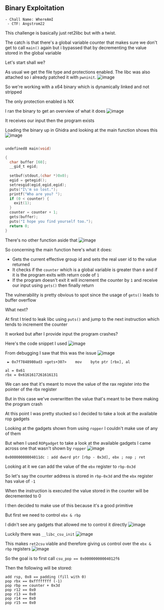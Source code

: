 <h2> Binary Exploitation </h2>

    - Chall Name: WhereAmI
     - CTF: Angstrom22

This challenge is basically just ret2libc but with a twist.

The catch is that there's a global variable counter that makes sure we don't get to call `main()` again but i bypassed that by decrementing the value stored in the global variable

Let's start shall we?

As usual we get the file type and protections enabled. The libc was also attached so i already patched it with `pwninit`.
![image](https://github.com/h4ckyou/h4ckyou.github.io/assets/127159644/4b72c7e4-0051-4077-9f93-80380ab5eb4f)

So we're working with a x64 binary which is dynamically linked and not stripped

The only protection enabled is NX

I ran the binary to get an overview of what it does
![image](https://github.com/h4ckyou/h4ckyou.github.io/assets/127159644/d19c5419-a02f-442c-a9e8-b936844ea098)

It receives our input then the program exists

Loading the binary up in Ghidra and looking at the main function shows this
![image](https://github.com/h4ckyou/h4ckyou.github.io/assets/127159644/3cc64162-dd05-41c9-83f6-874033724791)

```c

undefined8 main(void)

{
  char buffer [60];
  __gid_t egid;
  
  setbuf(stdout,(char *)0x0);
  egid = getegid();
  setresgid(egid,egid,egid);
  puts("I\'m so lost.");
  printf("Who are you? ");
  if (0 < counter) {
    exit(1);
  }
  counter = counter + 1;
  gets(buffer);
  puts("I hope you find yourself too.");
  return 0;
}
```

There's no other function aside that
![image](https://github.com/h4ckyou/h4ckyou.github.io/assets/127159644/90baa1c7-f43c-441b-981a-6d346fa634a1)

So concerning the main function here's what it does:
- Gets the current effective group id and sets the real user id to the value returned
- It checks if the `counter` which is a global variable is greater than `0` and if it is the program exits with return code of `1`
- If the program doesn't exit it will increment the counter by `1` and receive our input using `gets()` then finally return

The vulnerability is pretty obvious to spot since the usage of `gets()` leads to buffer overflow

What next?

At first I tried to leak libc using `puts()` and jump to the next instruction which tends to increment the counter 

It worked but after I provide input the program crashes?

Here's the code snippet I used
![image](https://github.com/h4ckyou/h4ckyou.github.io/assets/127159644/47cb4109-ca9d-4ee9-ac7c-9283be22ef29)

From debugging I saw that this was the issue
![image](https://github.com/h4ckyou/h4ckyou.github.io/assets/127159644/19b066da-b921-48f2-84a1-86006281bdd6)

```
 ► 0x7f7848980ad3 <gets+307>    mov    byte ptr [rbx], al

al = 0x61
rbx = 0x6161617261616131
```

We can see that it's meant to move the value of the rax register into the pointer of the rbx register

But in this case we've overwritten the value that's meant to be there making the program crash

At this point I was pretty stucked so I decided to take a look at the available rop gadgets

Looking at the gadgets shown from using `ropper` I couldn't make use of any of them

But when I used `ROPgadget` to take a look at the available gadgets I came across one that wasn't shown by `ropper`
![image](https://github.com/h4ckyou/h4ckyou.github.io/assets/127159644/f40a7cc8-b6d3-4b14-bea0-1d810ac3466c)

```
0x00000000004011dc : add dword ptr [rbp - 0x3d], ebx ; nop ; ret
````

Looking at it we can add the value of the `ebx` register to `rbp-0x3d`

So let's say the counter address is stored in `rbp-0x3d` and the `ebx` register has value of `-1`

When the instruction is executed the value stored in the counter will be decremented to 0

I then decided to make use of this because it's a good primitive 

But first we need to control `ebx & rbp`

I didn't see any gadgets that allowed me to control it directly
![image](https://github.com/h4ckyou/h4ckyou.github.io/assets/127159644/5fe94fe3-8750-4fe7-92f3-aff30ad855c5)

Luckily there was `__libc_csu_init`
![image](https://github.com/h4ckyou/h4ckyou.github.io/assets/127159644/75450f77-1d44-4759-8ce0-db1f58859ac5)

This makes `ret2csu` viable and therefore giving us control over the `ebx & rbp` registers
![image](https://github.com/h4ckyou/h4ckyou.github.io/assets/127159644/57cf7bf4-95d7-43df-8397-de6656014811)

So the goal is to first call `csu_pop == 0x00000000004012f6`

Then the following will be stored:

```
add rsp, 0x8 == padding (fill with 0)
pop rbx == 0xffffffff (-1)
pop rbp == counter + 0x3d
pop r12 == 0x0
pop r13 == 0x0
pop r14 == 0x0
pop r15 == 0x0
```






